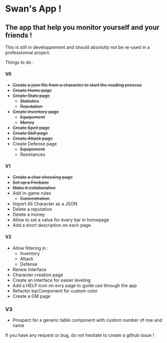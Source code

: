 # Swan's App !
## The app that help you monitor yourself and your friends !

This is still in developpement and should absolutly not be re-used in a professionnal project.

Things to do :
#### V0
- ~~Create a json file from a character to start the reading process~~
- ~~Create Home page~~
- ~~Create Stats page~~
  - ~~Statistics~~
  - ~~Reputation~~
- ~~Create Inventory page~~
  - ~~Equipement~~
  - ~~Money~~
- ~~Create Spell page~~
- ~~Create Skill page~~
- ~~Create Attack page~~
- Create Defense page
  - ~~Equipement~~
  - Resistances
  
#### V1
-  ~~Create a char choosing page~~
- ~~Set up a Firebase~~
- ~~Make it collaborative~~
- Add in-game rules
  - ~~Concentration~~
- Import All Character as a JSON
- Delete a reputation
- Delete a money
- Allow to set a value for every bar in homepage
- Add a short description on each page.

#### V2
- Allow filtering in :
  - Inventory
  - Attack
  - Defense
- Renew interface
- Character creation page
- Create an interface for easier leveling
- Add a HELP icon on evry page to guide use through the app
- Refactor barComponent for custom color
- Create a GM page

### V3
 - Prospect for a generic table component with custom number of row and name

If you have any request or bug, do not hesitate to create a github issue !
